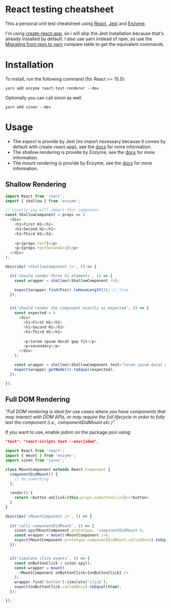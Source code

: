 # React testing cheatsheet
This a personal unit test cheatsheet using [React](https://facebook.github.io/react/), [Jest](https://facebook.github.io/jest/) and [Enzyme](http://airbnb.io/enzyme).  

I'm using [create-react-app](https://github.com/facebookincubator/create-react-app), so i will skip the Jest installation because that's already installed by default. I also use yarn instead of npm, so use the [Migrating from npm to yarn](https://yarnpkg.com/lang/en/docs/migrating-from-npm/) compare table to get the equivalent commands.


# Installation
To install, run the following command (for React >= 15.5):
```
yarn add enzyme react-test-renderer --dev
```
Optionally you can call sinon as well
```
yarn add sinon --dev
```

# Usage
- The *expect* is provide by Jest (no import necessary because it comes by default with create-react-app), see the [docs](https://facebook.github.io/jest/docs/expect.html) for more information.
- The *shallow* rendering is provide by Enzyme, see the [docs](http://airbnb.io/enzyme/docs/api/shallow.html) for more information.
- The *mount* rendering is provide by Enzyme, see the [docs](http://airbnb.io/enzyme/docs/api/mount.html) for more information.

## Shallow Rendering

```js
import React from 'react';
import { shallow } from 'enzyme';

// usually you will import this component
const ShallowComponent = props => (
  <div>
    <h1>First H1</h1>
    <h1>Second H1</h1>
    <h1>Third H1</h1>
    
    <p>{props.text}</p>
    <p>{props.textSecondary}</p>
  </div>
);

describe('<ShallowComponent />', () => {

  it('should render three h1 elements', () => {
    const wrapper = shallow(<ShallowComponent />);

    expect(wrapper.find(Foo)).toHaveLength(3); // true
  });


  it('should render the component exactly as expected', () => {
    const expected = (
      <div>
        <h1>First H1</h1>
        <h1>Second H1</h1>
        <h1>Third H1</h1>
        
        <p>lorem ipsum docat gep fit</p>
        <p>secondary</p>
      </div>
    );

    const wrapper = shallow(<ShallowComponent text='lorem ipsum docat gep fit' textSecondary='secondary'/>);
    expect(wrapper.getNode()).toEqual(expected);
  });

});
```

## Full DOM Rendering
*"Full DOM rendering is ideal for use cases where you have components that may interact with DOM APIs, or may require the full lifecycle in order to fully test the component (i.e., componentDidMount etc.)"*  

If you want to use, enable *jsdom* on the package.json using:
```json
"test": "react-scripts test --env=jsdom",
```

```js
import React from 'react';
import { mount } from 'enzyme';
import sinon from 'sinon';

class MountComponent extends React.Component {
  componentDidMount() {
    // do something
  };

  render() {
    return <button onClick={this.props.onButtonClick}></button>
  }
}

describe('<MountComponent />', () => {
  
  it('calls componentDidMount', () => {
    sinon.spy(MountComponent.prototype, 'componentDidMount');
    const wrapper = mount(<MountComponent />);
    expect(MountComponent.prototype.componentDidMount.calledOnce).toEqual(true);    
  });


  it('simulate click events', () => {
    const onButtonClick = sinon.spy();
    const wrapper = mount(
      <MountComponent onButtonClick={onButtonClick} />
    );
    wrapper.find('button').simulate('click');
    expect(onButtonClick.calledOnce).toEqual(true);
  });

});

```
